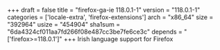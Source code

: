 +++
draft = false
title = "firefox-ga-ie 118.0.1-1"
version = "118.0.1-1"
categories = ['locale-extra', 'firefox-extensions']
arch = "x86_64"
size = "392964"
usize = "454904"
sha1sum = "6da4324cf011aa7fd266f08e487cc3be7fe6ce3c"
depends = "['firefox>=118.0.1']"
+++
Irish language support for Firefox